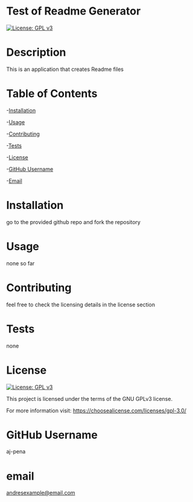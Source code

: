 
  # Test of Readme Generator
  [![License: GPL v3](https://img.shields.io/badge/License-GPL%20v3-blue.svg)](http://www.gnu.org/licenses/gpl-3.0)
  
  # Description 
  This is an application that creates Readme files
  
  # Table of Contents

  -[Installation](#installation)

  -[Usage](#usage)

  -[Contributing](#contributing)

  -[Tests](#tests)

  -[License](#license)

  -[GitHub Username](#github-username)
  
  -[Email](#email)

  # Installation  
  go to the provided github repo and fork the repository

  # Usage  
  none so far
  
  # Contributing  
  feel free to check the licensing details in the license section
  
  # Tests  
  none
  
  # License
  [![License: GPL v3](https://img.shields.io/badge/License-GPL%20v3-blue.svg)](http://www.gnu.org/licenses/gpl-3.0)
  
  This project is licensed under the terms of the GNU GPLv3 license.

  For more information visit: https://choosealicense.com/licenses/gpl-3.0/
  
  # GitHub Username  
  aj-pena
  
  # email
  andresexample@email.com
